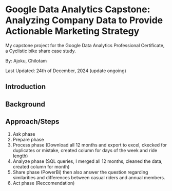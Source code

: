 # Google Data Analytics Capstone: Analyzing Company Data to Provide Actionable Marketing Strategy
My capstone project for the Google Data Analytics Professional Certificate, a Cyclistic bike share case study.
 
  By: Ajoku, Chilotam
  
  Last Updated: 24th of December, 2024 (update ongoing)

  ## Introduction
  ## Background
  ## Approach/Steps
   1. Ask phase
   2. Prepare phase
   3. Process phase (Download all 12 months and export to excel, ckecked for duplicates or mistake, created column for days of the week and ride length)
   4. Analyze phase (SQL queries, I merged all 12 months, cleaned the data, created column for month)
   5. Share phase (PowerBi) then also answer the question regarding similarities and differences between casual riders and annual members.
   6. Act phase (Reccomendation)

